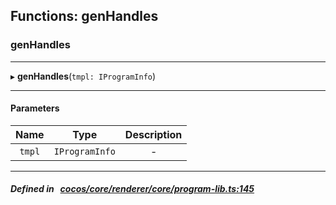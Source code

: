 ## Functions: genHandles

### genHandles


___
▸ **genHandles**(`tmpl: IProgramInfo`)
___


#### Parameters

| Name | Type | Description |
| :------: | :------: | :------: |
| `tmpl` | `IProgramInfo` | - |


___


##### Defined in &nbsp;   [cocos/core/renderer/core/program-lib.ts:145](https://github.com/cocos-creator/engine/blob/c7bf6b8a9/cocos/core/renderer/core/program-lib.ts#L145)&nbsp;

